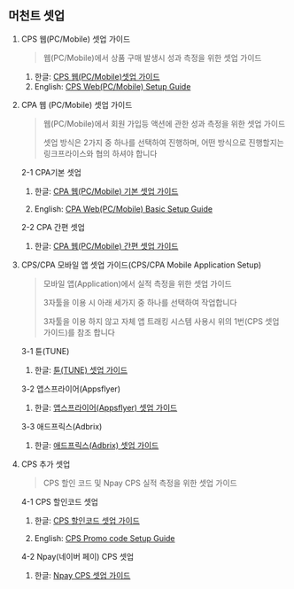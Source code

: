 ## 머천트 셋업

1. CPS 웹(PC/Mobile) 셋업 가이드

   > 웹(PC/Mobile)에서 상품 구매 발생시 성과 측정을 위한 셋업 가이드

   1. 한글: [CPS 웹(PC/Mobile)셋업 가이드](https://github.com/linkprice/MerchantSetup/tree/master/CPS)
   2. English: [CPS Web(PC/Mobile) Setup Guide](https://github.com/linkprice/MerchantSetup/blob/master/CPS/README-en.md)

2. CPA 웹 (PC/Mobile) 셋업 가이드

   > 웹(PC/Mobile)에서 회원 가입등 액션에 관한 성과 측정을 위한 셋업 가이드
   >
   > 셋업 방식은 2가지 중 하나를 선택하여 진행하며, 어떤 방식으로 진행할지는 링크프라이스와 협의 하셔야 합니다

   2-1 CPA기본 셋업

      1. 한글: [CPA 웹(PC/Mobile) 기본 셋업 가이드](https://github.com/linkprice/MerchantSetup/tree/master/CPA)

      2. English: [CPA Web(PC/Mobile) Basic Setup Guide](https://github.com/linkprice/MerchantSetup/blob/master/CPA/README-en.md)

   2-2 CPA 간편 셋업

      1. 한글: [CPA 웹(PC/Mobile) 간편 셋업 가이드](https://github.com/linkprice/MerchantSetup/blob/master/CPA/README-simple%20setup.md)

3. CPS/CPA 모바일 앱 셋업 가이드(CPS/CPA Mobile Application Setup)

   > 모바일 앱(Application)에서 실적 측정을 위한 셋업 가이드
   >
   > 3자툴을 이용 시 아래 세가지 중 하나를 선택하여 작업합니다
   >
   > 3자툴을 이용 하지 않고 자체 앱 트래킹 시스템 사용시 위의 1번(CPS 셋업 가이드)를 참조 합니다

   3-1 튠(TUNE)

      1. 한글: [튠(TUNE) 셋업 가이드](https://github.com/linkprice/MerchantSetup/tree/master/3%EC%9E%90%ED%88%B4%20%EC%95%B1%20%EC%85%8B%EC%97%85/%ED%8A%A0)

   3-2 앱스프라이어(Appsflyer)

      1. 한글: [앱스프라이어(Appsflyer) 셋업 가이드](https://github.com/linkprice/MerchantSetup/tree/master/3%EC%9E%90%ED%88%B4%20%EC%95%B1%20%EC%85%8B%EC%97%85/%EC%95%B1%EC%8A%A4%ED%94%84%EB%9D%BC%EC%9D%B4%EC%96%B4)

   3-3 애드프릭스(Adbrix)

      1. 한글: [애드프릭스(Adbrix) 셋업 가이드](https://github.com/linkprice/MerchantSetup/tree/master/3%EC%9E%90%ED%88%B4%20%EC%95%B1%20%EC%85%8B%EC%97%85/%EC%95%A0%EB%93%9C%ED%94%84%EB%A6%AD%EC%8A%A4)

4. CPS 추가 셋업

   >  CPS 할인 코드 및 Npay CPS 실적 측정을 위한 셋업 가이드

   4-1 CPS 할인코드 셋업

      1. 한글: [CPS 할인코드 셋업 가이드](https://github.com/linkprice/MerchantSetup/tree/master/CPS%20-%20Promo%20code)

      2. English: [CPS Promo code Setup Guide](https://github.com/linkprice/MerchantSetup/blob/master/CPS%20-%20Promo%20code/README-en.md)

   4-2 Npay(네이버 페이) CPS 셋업

      1. 한글: [Npay CPS 셋업 가이드](https://github.com/linkprice/MerchantSetup/blob/master/CPS/README-Npay.md)
